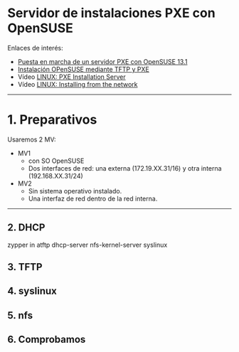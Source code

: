 

# Servidor de instalaciones PXE con OpenSUSE

Enlaces de interés:

* [Puesta en marcha de un servidor PXE con OpenSUSE 13.1](https://es.opensuse.org/SDB:Puesta_en_marcha_de_un_servidor_PXE)
* [Instalación OPenSUSE mediante TFTP y PXE](https://miguelcarmona.com/articulos/instalacion-de-opensuse-por-red-mediante-tftp-pxe)
* Vídeo [LINUX: PXE Installation Server](https://youtu.be/59TwMw_CJwQ)
* Vídeo [LINUX: Installing from the network](https://www.youtube.com/watch?v=mPARmfWizBI)

---

# 1. Preparativos

Usaremos 2 MV:
* MV1
    * con SO OpenSUSE
    * Dos interfaces de red: una externa (172.19.XX.31/16) y otra interna (192.168.XX.31/24)
* MV2
    * Sin sistema operativo instalado.
    * Una interfaz de red dentro de la red interna.

---

## 2. DHCP

zypper in atftp dhcp-server nfs-kernel-server syslinux

## 3. TFTP

## 4. syslinux

## 5. nfs

## 6. Comprobamos
